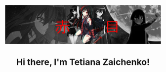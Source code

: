 <div>
  <img src="image/banner.jpg" alt="banner-main">
  <h1 align="center">Hi there, I'm Tetiana Zaichenko!</h1>
</div>
